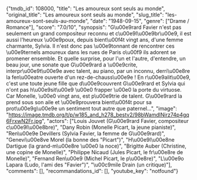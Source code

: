 {"tmdb_id": 108000, "title": "Les amoureux sont seuls au monde", "original_title": "Les amoureux sont seuls au monde", "slug_title": "les-amoureux-sont-seuls-au-monde", "date": "1948-09-15", "genre": ["Drame / Romance"], "score": "7.0/10", "synopsis": "G\u00e9rard Favier n'est pas seulement un grand compositeur reconnu et c\u00e9l\u00e9br\u00e9, il est aussi l'heureux \u00e9poux, depuis bient\u00f4t vingt ans, d'une femme charmante, Sylvia. Il n'est donc pas \u00e9tonnant de rencontrer ces \u00e9ternels amoureux dans les rues de Paris o\u00f9 ils adorent se promener ensemble. Et quelle surprise, pour l'un et l'autre, d'entendre, un beau jour, une sonate que G\u00e9rard a \u00e9crite, interpr\u00e9t\u00e9e avec talent, au piano, par un inconnu, derri\u00e8re la fen\u00eatre ouverte d'un rez-de-chauss\u00e9e ! En r\u00e9alit\u00e9, c'est une toute jeune fille que d\u00e9couvrent G\u00e9rard et Sylvia qui n'ont pas h\u00e9sit\u00e9 \u00e0 frapper \u00e0 la porte du virtuose. Car Monelle, \u00e0 vingt ans, est p\u00e9trie de talent. G\u00e9rard la prend sous son aile et \u00e9prouvera bient\u00f4t pour sa prot\u00e9g\u00e9e un sentiment tout autre que paternel...", "image": "https://image.tmdb.org/t/p/w185_and_h278_bestv2/98bWamdINirz74p4gq6FrxwN2Fr.jpg", "actors": ["Louis Jouvet (G\u00e9rard Favier, compositeur c\u00e9l\u00e8bre)", "Dany Robin (Monelle Picart, la jeune pianiste)", "Ren\u00e9e Devillers (Sylvia Favier, la femme de G\u00e9rard)", "Genevi\u00e8ve Morel (la bonne des \"Picart\")", "H\u00e9l\u00e8ne Dartigue (la grand-m\u00e8re \u00e0 la noce)", "Brigitte Auber (Christine, une copine de Monelle)", "Philippe Nicaud (Jules Picart, le fr\u00e8re de Monelle)", "Fernand Ren\u00e9 (Michel Picart, le p\u00e8re)", "L\u00e9o Lapara (Ludo, l'ami des \"Favier\")", "\u00c9mile Drain (un critique)"], "comments": [], "recommandations_id": [], "youtube_key": "notfound"}